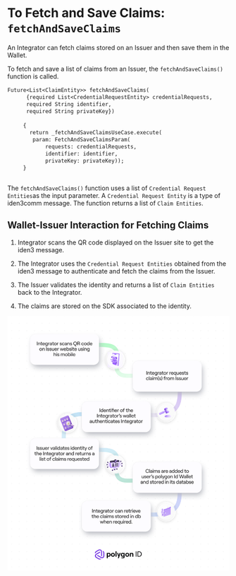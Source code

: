 # To Fetch and Save Claims: `fetchAndSaveClaims`
 
An Integrator can fetch claims stored on an Issuer and then save them in the Wallet.
 
To fetch and save a list of claims from an Issuer, the `fetchAndSaveClaims()` function is called.
 
```
Future<List<ClaimEntity>> fetchAndSaveClaims(
      {required List<CredentialRequestEntity> credentialRequests,
      required String identifier,
      required String privateKey})
    
     {
       return _fetchAndSaveClaimsUseCase.execute(
        param: FetchAndSaveClaimsParam(
            requests: credentialRequests,
            identifier: identifier,
            privateKey: privateKey));
     }
 
```
 
The `fetchAndSaveClaims()` function uses a list of `Credential Request Entities`as the input parameter. A `Credential Request Entity` is a type of iden3comm message. The function returns a list of `Claim Entities`.
 
## Wallet-Issuer Interaction for Fetching Claims
 
 
1. Integrator scans the QR code displayed on the Issuer site to get the iden3 message.
 
2. The Integrator uses the `Credential Request Entities` obtained from the iden3 message to authenticate and fetch the claims from the Issuer.
 
3. The Issuer validates the identity and returns a list of `Claim Entities` back to the Integrator.
 
4. The claims are stored on the SDK associated to the identity.

 
 ![credential wallet](../../../imgs/credential-wallet.png)
 
